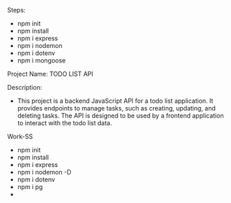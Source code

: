 Steps:
- npm init
- npm install
- npm i express
- npm i nodemon
- npm i dotenv
- npm i mongoose 

Project Name: TODO LIST API

Description:

- This project is a backend JavaScript API for a todo list application. It provides endpoints to manage tasks, such as creating, updating, and deleting tasks. The API is designed to be used by a frontend application to interact with the todo list data.

Work-SS
- npm init
- npm install
- npm i express 
- npm i nodemon -D
- npm i dotenv
- npm i pg
- 

